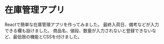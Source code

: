 # 在庫管理アプリ
Reactで簡単な在庫管理アプリを作ってみました。
最終入荷日、備考などが入力できる欄も設けました。
商品名、値段、数量が入力されないと登録できないなど、最低限の機能とCSSを付けました。

　
